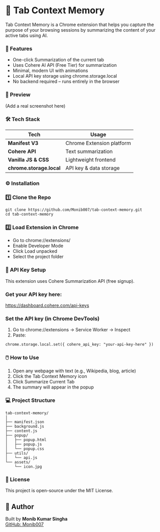 # 🧠 Tab Context Memory
Tab Context Memory is a Chrome extension that helps you capture the purpose of your browsing sessions by summarizing the content of your active tabs using AI.

### 🚀 Features
- One-click Summarization of the current tab
- Uses Cohere AI API (Free Tier) for summarization
- Minimal, modern UI with animations
- Local API key storage using chrome.storage.local
- No backend required – runs entirely in the browser

### 📸 Preview

(Add a real screenshot here)

### 🛠️ Tech Stack
| **Tech**                 | **Usage**                 |
| ------------------------ | ------------------------- |
| **Manifest V3**          | Chrome Extension platform |
| **Cohere API**           | Text summarization        |
| **Vanilla JS & CSS**     | Lightweight frontend      |
| **chrome.storage.local** | API key & data storage    |

### ⚙️ Installation
### 1️⃣ Clone the Repo
```
git clone https://github.com/Monib007/tab-context-memory.git
cd tab-context-memory
```
### 2️⃣ Load Extension in Chrome
- Go to chrome://extensions/
- Enable Developer Mode
- Click Load unpacked
- Select the project folder

### 🔑 API Key Setup
This extension uses Cohere Summarization API (free signup).

### Get your API key here:
https://dashboard.cohere.com/api-keys

### Set the API key (in Chrome DevTools)
1. Go to chrome://extensions → Service Worker → Inspect
2. Paste:
```
chrome.storage.local.set({ cohere_api_key: "your-api-key-here" })
```

### 🖱️ How to Use
1. Open any webpage with text (e.g., Wikipedia, blog, article)
2. Click the Tab Context Memory icon
3. Click Summarize Current Tab
4. The summary will appear in the popup

### 💻 Project Structure
```
tab-context-memory/
│
├── manifest.json
├── background.js
├── content.js
├── popup/
│   ├── popup.html
│   ├── popup.js
│   └── popup.css
├── utils/
│   └── api.js
└── assets/
    └── icon.jpg
```

### 📄 License
This project is open-source under the MIT License.

## 🙌 Author

Built by **Monib Kumar Singha**  
[GitHub: Monib007](https://github.com/Monib007)
